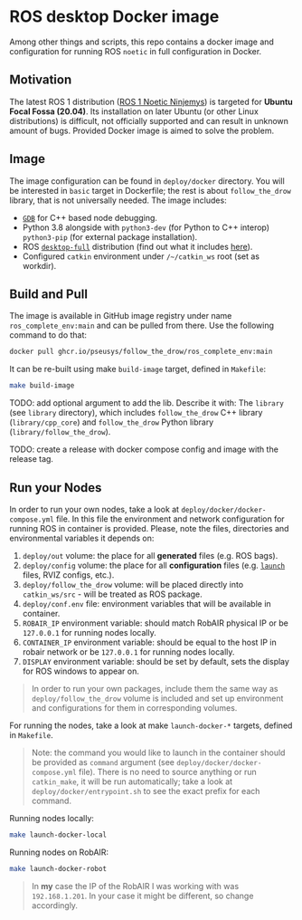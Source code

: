 # ROS desktop Docker image

Among other things and scripts, this repo contains a docker image and configuration for running ROS `noetic` in full configuration in Docker.

## Motivation

The latest ROS 1 distribution ([ROS 1 Noetic Ninjemys](http://wiki.ros.org/noetic/Installation)) is targeted for **Ubuntu Focal Fossa (20.04)**.
Its installation on later Ubuntu (or other Linux distributions) is difficult, not officially supported and can result in unknown amount of bugs.
Provided Docker image is aimed to solve the problem.

## Image

The image configuration can be found in `deploy/docker` directory.
You will be interested in `basic` target in Dockerfile; the rest is about `follow_the_drow` library, that is not universally needed.
The image includes:

- [`GDB`](https://www.sourceware.org/gdb/) for C++ based node debugging.
- Python 3.8 alongside with `python3-dev` (for Python to C++ interop) `python3-pip` (for external package installation).
- ROS [`desktop-full`](https://packages.ubuntu.com/jammy/ros-desktop-full) distribution (find out what it includes [here](https://www.ros.org/reps/rep-0003.html#noetic-ninjemys-may-2020-may-2025)).
- Configured `catkin` environment under `/~/catkin_ws` root (set as workdir).

## Build and Pull

The image is available in GitHub image registry under name `ros_complete_env:main` and can be pulled from there.
Use the following command to do that:

```bash
docker pull ghcr.io/pseusys/follow_the_drow/ros_complete_env:main
```

It can be re-built using make `build-image` target, defined in `Makefile`:

```bash
make build-image
```

TODO: add optional argument to add the lib.
Describe it with:
The `library` (see `library` directory), which includes `follow_the_drow` C++ library (`library/cpp_core`) and `follow_the_drow` Python library (`library/follow_the_drow`).

TODO: create a release with docker compose config and image with the release tag.

## Run your Nodes

In order to run your own nodes, take a look at `deploy/docker/docker-compose.yml` file.
In this file the environment and network configuration for running ROS in container is provided.
Please, note the files, directories and environmental variables it depends on:

1. `deploy/out` volume: the place for all **generated** files (e.g. ROS bags).
2. `deploy/config` volume: the place for all **configuration** files (e.g. [`launch`](http://wiki.ros.org/roslaunch/XML) files, RVIZ configs, etc.).
3. `deploy/follow_the_drow` volume: will be placed directly into `catkin_ws/src` - will be treated as ROS package.
4. `deploy/conf.env` file: environment variables that will be available in container.
5. `ROBAIR_IP` environment variable: should match RobAIR physical IP or be `127.0.0.1` for running nodes locally.
6. `CONTAINER_IP` environment variable:  should be equal to the host IP in robair network or be `127.0.0.1` for running nodes locally.
7. `DISPLAY` environment variable: should be set by default, sets the display for ROS windows to appear on.

> In order to run your own packages, include them the same way as `deploy/follow_the_drow` volume is included and set up environment and configurations for them in corresponding volumes.

For running the nodes, take a look at make `launch-docker-*` targets, defined in `Makefile`.

> Note: the command you would like to launch in the container should be provided as `command` argument (see `deploy/docker/docker-compose.yml` file).
> There is no need to source anything or run `catkin_make`, it will be run automatically; take a look at `deploy/docker/entrypoint.sh` to see the exact prefix for each command.

Running nodes locally:

```bash
make launch-docker-local
```

Running nodes on RobAIR:

```bash
make launch-docker-robot
```

> In **my** case the IP of the RobAIR I was working with was `192.168.1.201`. In your case it might be different, so change accordingly.
